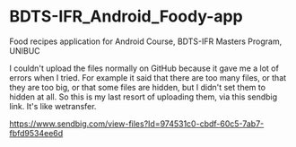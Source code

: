 # BDTS-IFR_Android_Foody-app
Food recipes application for Android Course, BDTS-IFR Masters Program, UNIBUC

I couldn't upload the files normally on GitHub because it gave me a lot of errors when I tried. For example it said that there are too many files, or that they are too big, or that some files are hidden, but I didn't set them to hidden at all. So this is my last resort of uploading them, via this sendbig link. It's like wetransfer.

https://www.sendbig.com/view-files?Id=974531c0-cbdf-60c5-7ab7-fbfd9534ee6d
